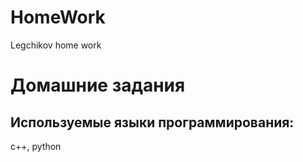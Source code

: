 # HomeWork
Legchikov home work

# Домашние задания

## Используемые языки программирования:
c++, python

